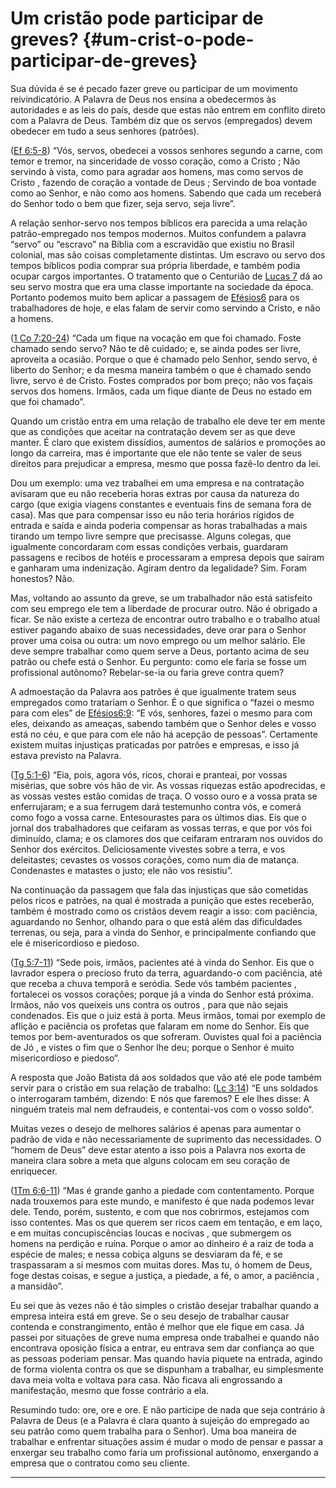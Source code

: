 # Um cristão pode participar de greves? {#um-crist-o-pode-participar-de-greves}

Sua dúvida é se é pecado fazer greve ou participar de um movimento reivindicatório. A Palavra de Deus nos ensina a obedecermos às autoridades e as leis do país, desde que estas não entrem em conflito direto com a Palavra de Deus. Também diz que os servos (empregados) devem obedecer em tudo a seus senhores (patrões).

([Ef 6:5-8](http://bibliaonline.com.br/acf/ef/6/5-8)) “Vós, servos, obedecei a vossos senhores segundo a carne, com temor e tremor, na sinceridade de vosso coração, como a Cristo ; Não servindo à vista, como para agradar aos homens, mas como servos de Cristo , fazendo de coração a vontade de Deus ; Servindo de boa vontade como ao Senhor, e não como aos homens. Sabendo que cada um receberá do Senhor todo o bem que fizer, seja servo, seja livre”.

A relação senhor-servo nos tempos bíblicos era parecida a uma relação patrão-empregado nos tempos modernos. Muitos confundem a palavra “servo” ou “escravo” na Bíblia com a escravidão que existiu no Brasil colonial, mas são coisas completamente distintas. Um escravo ou servo dos tempos bíblicos podia comprar sua própria liberdade, e também podia ocupar cargos importantes. O tratamento que o Centurião de [Lucas 7](http://bibliaonline.com.br/acf/lc/7) dá ao seu servo mostra que era uma classe importante na sociedade da época. Portanto podemos muito bem aplicar a passagem de [Efésios6](http://bibliaonline.com.br/acf/ef/6) para os trabalhadores de hoje, e elas falam de servir como servindo a Cristo, e não a homens.

([1 Co 7:20-24](http://bibliaonline.com.br/acf/1co/7/20-24)) “Cada um fique na vocação em que foi chamado. Foste chamado sendo servo? Não te dê cuidado; e, se ainda podes ser livre, aproveita a ocasião. Porque o que é chamado pelo Senhor, sendo servo, é liberto do Senhor; e da mesma maneira também o que é chamado sendo livre, servo é de Cristo. Fostes comprados por bom preço; não vos façais servos dos homens. Irmãos, cada um fique diante de Deus no estado em que foi chamado”.

Quando um cristão entra em uma relação de trabalho ele deve ter em mente que as condições que aceitar na contratação devem ser as que deve manter. É claro que existem dissídios, aumentos de salários e promoções ao longo da carreira, mas é importante que ele não tente se valer de seus direitos para prejudicar a empresa, mesmo que possa fazê-lo dentro da lei.

Dou um exemplo: uma vez trabalhei em uma empresa e na contratação avisaram que eu não receberia horas extras por causa da natureza do cargo (que exigia viagens constantes e eventuais fins de semana fora de casa). Mas que para compensar isso eu não teria horários rígidos de entrada e saída e ainda poderia compensar as horas trabalhadas a mais tirando um tempo livre sempre que precisasse. Alguns colegas, que igualmente concordaram com essas condições verbais, guardaram passagens e recibos de hotéis e processaram a empresa depois que saíram e ganharam uma indenização. Agiram dentro da legalidade? Sim. Foram honestos? Não.

Mas, voltando ao assunto da greve, se um trabalhador não está satisfeito com seu emprego ele tem a liberdade de procurar outro. Não é obrigado a ficar. Se não existe a certeza de encontrar outro trabalho e o trabalho atual estiver pagando abaixo de suas necessidades, deve orar para o Senhor prover uma coisa ou outra: um novo emprego ou um melhor salário. Ele deve sempre trabalhar como quem serve a Deus, portanto acima de seu patrão ou chefe está o Senhor. Eu pergunto: como ele faria se fosse um profissional autônomo? Rebelar-se-ia ou faria greve contra quem?

A admoestação da Palavra aos patrões é que igualmente tratem seus empregados como tratariam o Senhor. É o que significa o “fazei o mesmo para com eles” de [Efésios6:9](http://bibliaonline.com.br/acf/ef/6/9): “E vós, senhores, fazei o mesmo para com eles, deixando as ameaças, sabendo também que o Senhor deles e vosso está no céu, e que para com ele não há acepção de pessoas”. Certamente existem muitas injustiças praticadas por patrões e empresas, e isso já estava previsto na Palavra.

([Tg 5:1-6](http://bibliaonline.com.br/acf/tg/5/1-6)) “Eia, pois, agora vós, ricos, chorai e pranteai, por vossas misérias, que sobre vós hão de vir. As vossas riquezas estão apodrecidas, e as vossas vestes estão comidas de traça. O vosso ouro e a vossa prata se enferrujaram; e a sua ferrugem dará testemunho contra vós, e comerá como fogo a vossa carne. Entesourastes para os últimos dias. Eis que o jornal dos trabalhadores que ceifaram as vossas terras, e que por vós foi diminuído, clama; e os clamores dos que ceifaram entraram nos ouvidos do Senhor dos exércitos. Deliciosamente vivestes sobre a terra, e vos deleitastes; cevastes os vossos corações, como num dia de matança. Condenastes e matastes o justo; ele não vos resistiu”.

Na continuação da passagem que fala das injustiças que são cometidas pelos ricos e patrões, na qual é mostrada a punição que estes receberão, também é mostrado como os cristãos devem reagir a isso: com paciência, aguardando no Senhor, olhando para o que está além das dificuldades terrenas, ou seja, para a vinda do Senhor, e principalmente confiando que ele é misericordioso e piedoso.

([Tg 5:7-11](http://bibliaonline.com.br/acf/tg/5/7-11)) “Sede pois, irmãos, pacientes até à vinda do Senhor. Eis que o lavrador espera o precioso fruto da terra, aguardando-o com paciência, até que receba a chuva temporã e seródia. Sede vós também pacientes , fortalecei os vossos corações; porque já a vinda do Senhor está próxima. Irmãos, não vos queixeis uns contra os outros , para que não sejais condenados. Eis que o juiz está à porta. Meus irmãos, tomai por exemplo de aflição e paciência os profetas que falaram em nome do Senhor. Eis que temos por bem-aventurados os que sofreram. Ouvistes qual foi a paciência de Jó , e vistes o fim que o Senhor lhe deu; porque o Senhor é muito misericordioso e piedoso“.

A resposta que João Batista dá aos soldados que vão até ele pode também servir para o cristão em sua relação de trabalho: ([Lc 3:14](http://bibliaonline.com.br/acf/lc/3/14)) “E uns soldados o interrogaram também, dizendo: E nós que faremos? E ele lhes disse: A ninguém trateis mal nem defraudeis, e contentai-vos com o vosso soldo“.

Muitas vezes o desejo de melhores salários é apenas para aumentar o padrão de vida e não necessariamente de suprimento das necessidades. O “homem de Deus” deve estar atento a isso pois a Palavra nos exorta de maneira clara sobre a meta que alguns colocam em seu coração de enriquecer.

([1Tm 6:6-11](http://bibliaonline.com.br/acf/1tm/6/6-11)) “Mas é grande ganho a piedade com contentamento. Porque nada trouxemos para este mundo, e manifesto é que nada podemos levar dele. Tendo, porém, sustento, e com que nos cobrirmos, estejamos com isso contentes. Mas os que querem ser ricos caem em tentação, e em laço, e em muitas concupiscências loucas e nocivas , que submergem os homens na perdição e ruína. Porque o amor ao dinheiro é a raiz de toda a espécie de males; e nessa cobiça alguns se desviaram da fé, e se traspassaram a si mesmos com muitas dores. Mas tu, ó homem de Deus, foge destas coisas, e segue a justiça, a piedade, a fé, o amor, a paciência , a mansidão”.

Eu sei que às vezes não é tão simples o cristão desejar trabalhar quando a empresa inteira está em greve. Se o seu desejo de trabalhar causar contenda e constrangimento, então é melhor que ele fique em casa. Já passei por situações de greve numa empresa onde trabalhei e quando não encontrava oposição física a entrar, eu entrava sem dar confiança ao que as pessoas poderiam pensar. Mas quando havia piquete na entrada, agindo de forma violenta contra os que se dispunham a trabalhar, eu simplesmente dava meia volta e voltava para casa. Não ficava ali engrossando a manifestação, mesmo que fosse contrário a ela.

Resumindo tudo: ore, ore e ore. E não participe de nada que seja contrário à Palavra de Deus (e a Palavra é clara quanto à sujeição do empregado ao seu patrão como quem trabalha para o Senhor). Uma boa maneira de trabalhar e enfrentar situações assim é mudar o modo de pensar e passar a enxergar seu trabalho como faria um profissional autônomo, enxergando a empresa que o contratou como seu cliente.

*****